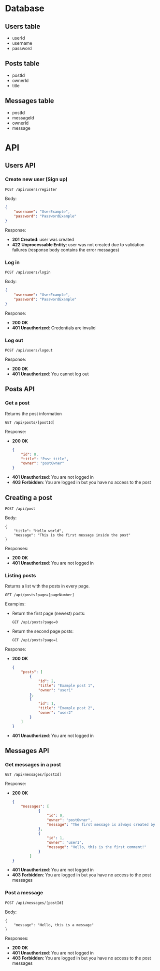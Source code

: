 # Database

## Users table
- userId
- username
- password

## Posts table

- postId
- ownerId
- title

## Messages table

- postId
- messageId
- ownerId
- message

# API

## Users API

### Create new user (Sign up)

```http
POST /api/users/register
```
Body:
```json
{
    "username": "UserExample",
    "password": "PasswordExample"
}
```
Response:
- **201 Created**: user was created
- **422 Unprocessable Entity**: user was not created due to validation failures (response body contains the error messages)

### Log in

```http
POST /api/users/login
```
Body:
```json
{
    "username": "UserExample",
    "password": "PasswordExample"
}
```
Response:
- **200 OK**
- **401 Unauthorized**: Credentials are invalid

### Log out

```http
POST /api/users/logout
```

Response:
- **200 OK**
- **401 Unauthorized**: You cannot log out

## Posts API

### Get a post
Returns the post information

```
GET /api/posts/[postId]
```

Response:
- **200 OK**
    ```json
    {
        "id": 0,
        "title": "Post title",
        "owner": "postOwner"
    }
    ```
- **401 Unauthorized**: You are not logged in
- **403 Forbidden**: You are logged in but you have no access to the post

## Creating a post
```
POST /api/post
```

Body:
```
{
    "title": "Hello world",
    "message": "This is the first message inside the post"
}
```

Responses:
- **200 OK**
- **401 Unauthorized**: You are not logged in


### Listing posts
Returns a list with the posts in every page.
```
GET /api/posts?page=[pageNumber]
```

Examples:
- Return the first page (newest) posts:
    ```
    GET /api/posts?page=0
    ```
- Return the second page posts:
    ```
    GET /api/posts?page=1
    ```

Response: 
- **200 OK**
    ```json
    {
        "posts": [
            {
                "id": 2,
                "title": "Example post 1",
                "owner": "user1"
            },
            {
                "id": 1,
                "title": "Example post 2",
                "owner": "user2"
            }
        ]
    }
    ```
- **401 Unauthorized**: You are not logged in

## Messages API

### Get messages in a post

```
GET /api/messages/[postId]
```

Response:
- **200 OK**
    ```json
    {
        "messages": [
                {
                    "id": 0,
                    "owner": "postOwner",
                    "message": "The first message is always created by the postOwner"
                },
                {
                    "id": 1,
                    "owner": "user1",
                    "message": "Hello, this is the first comment!"
                }
            ]
    }
    ```
- **401 Unauthorized**: You are not logged in
- **403 Forbidden**: You are logged in but you have no access to the post messages

### Post a message
```
POST /api/messages/[postId]
```

Body:
```
{
    "message": "Hello, this is a message"
}
```

Responses:
- **200 OK**
- **401 Unauthorized**: You are not logged in
- **403 Forbidden**: You are logged in but you have no access to the post messages

